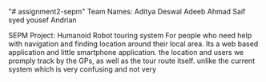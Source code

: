 "# assignment2-sepm" 
Team Names:
Aditya Deswal
Adeeb Ahmad
Saif syed
yousef
Andrian

SEPM Project: Humanoid Robot touring system
For people who need help with navigation and finding location around their local 
area. Its a web based application and little smartphone application.
the location and users we promply track by the GPs, as well as the tour route itself. unlike the current system which is very confusing and not very
